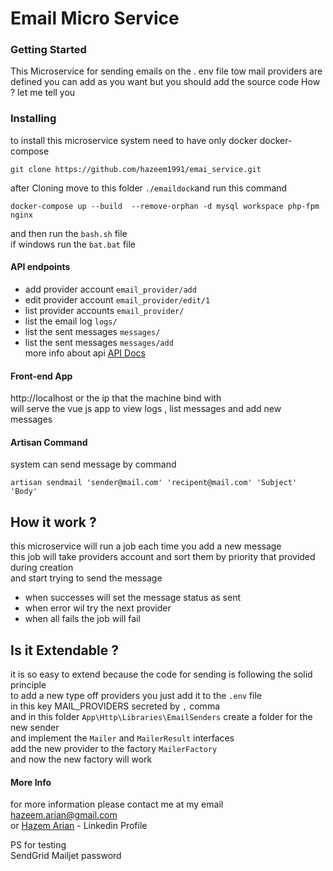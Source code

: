 # Email Micro Service

### Getting Started
This Microservice  for sending emails on the . env file tow mail providers are defined 
you can add as you want but you should add the source code How ? let me tell you

### Installing
to install this microservice system need to have only docker docker-compose 
```$xslt
git clone https://github.com/hazeem1991/emai_service.git
```
after Cloning move to this folder ``./emaildock``and run this command 
```
docker-compose up --build  --remove-orphan -d mysql workspace php-fpm nginx 
```
and then run the ``bash.sh`` file  
if windows run the ``bat.bat`` file
#### API endpoints
* add provider account `email_provider/add`
* edit provider account `email_provider/edit/1`
* list provider accounts `email_provider/`
* list the email log `logs/`
* list the sent messages `messages/`
* list the sent messages `messages/add`  
more info about api
[API Docs](https://documenter.getpostman.com/view/1337753/SVYqPyv7?version=latest#82a18b8d-804b-4356-b0c7-5f59e6246506
)
#### Front-end App
http://localhost or  the ip that the machine bind  with  
will serve the vue js app to view logs , list messages and add new messages
#### Artisan Command  
system can send message by command  
```
artisan sendmail 'sender@mail.com' 'recipent@mail.com' 'Subject' 'Body'  
```
 ## How it work ?
 this microservice will run a job each time you add a new message  
 this job will take providers account and sort them by priority that provided during creation  
 and start trying to send the message  
 - when successes will set the message status as sent  
 - when error wil try the next provider  
 - when all fails the job will fail  
 ## Is it Extendable  ?
 it is so easy to extend because the code for sending is following the solid principle  
 to add a new type off providers you just add it to the `.env` file   
 in this key MAIL_PROVIDERS secreted by `,` comma  
 and in this folder `App\Http\Libraries\EmailSenders` create a folder for the new sender  
 and implement the `Mailer` and `MailerResult` interfaces  
 add the new provider to the factory `MailerFactory`  
 and now the new factory will work 
 #### More Info
 for more information please contact me at my email hazeem.arian@gmail.com  
 or [Hazem Arian](https://www.linkedin.com/in/hazem-arian-467b4183/) - Linkedin Profile
    



PS for testing  
SendGrid 
Mailjet password
 
